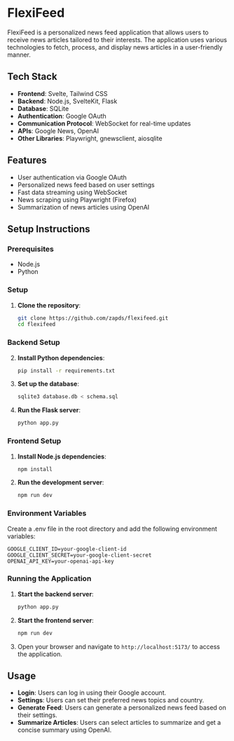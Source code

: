 # FlexiFeed

FlexiFeed is a personalized news feed application that allows users to receive news articles tailored to their interests. The application uses various technologies to fetch, process, and display news articles in a user-friendly manner.

## Tech Stack

- **Frontend**: Svelte, Tailwind CSS
- **Backend**: Node.js, SvelteKit, Flask
- **Database**: SQLite
- **Authentication**: Google OAuth
- **Communication Protocol**: WebSocket for real-time updates
- **APIs**: Google News, OpenAI
- **Other Libraries**: Playwright, gnewsclient, aiosqlite

## Features

- User authentication via Google OAuth
- Personalized news feed based on user settings
- Fast data streaming using WebSocket
- News scraping using Playwright (Firefox)
- Summarization of news articles using OpenAI


## Setup Instructions

### Prerequisites

- Node.js
- Python

### Setup

1. **Clone the repository**:
    ```sh
    git clone https://github.com/zapds/flexifeed.git
    cd flexifeed
    ```

### Backend Setup

2. **Install Python dependencies**:
    ```sh
    pip install -r requirements.txt
    ```

3. **Set up the database**:
    ```sh
    sqlite3 database.db < schema.sql
    ```

4. **Run the Flask server**:
    ```sh
    python app.py
    ```

### Frontend Setup

1. **Install Node.js dependencies**:
    ```sh
    npm install
    ```

2. **Run the development server**:
    ```sh
    npm run dev
    ```

### Environment Variables

Create a .env file in the root directory and add the following environment variables:

```
GOOGLE_CLIENT_ID=your-google-client-id
GOOGLE_CLIENT_SECRET=your-google-client-secret
OPENAI_API_KEY=your-openai-api-key
```

### Running the Application

1. **Start the backend server**:
    ```sh
    python app.py
    ```

2. **Start the frontend server**:
    ```sh
    npm run dev
    ```

3. Open your browser and navigate to `http://localhost:5173/` to access the application.

## Usage

- **Login**: Users can log in using their Google account.
- **Settings**: Users can set their preferred news topics and country.
- **Generate Feed**: Users can generate a personalized news feed based on their settings.
- **Summarize Articles**: Users can select articles to summarize and get a concise summary using OpenAI.
